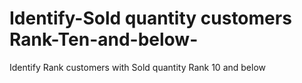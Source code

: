 # Identify-Sold quantity customers Rank-Ten-and-below-
Identify Rank customers with Sold quantity Rank 10 and below
